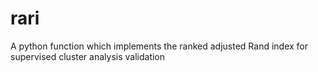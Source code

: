 # rari
A python function which implements the ranked adjusted Rand index for supervised cluster analysis validation
